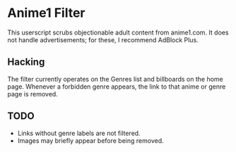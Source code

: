 Anime1 Filter
=============

This userscript scrubs objectionable adult content from anime1.com. It does not handle advertisements; for these, I recommend AdBlock Plus.

Hacking
-------
The filter currently operates on the Genres list and billboards on the home page. Whenever a forbidden genre appears, the link to that anime or genre page is removed.

TODO
----
* Links without genre labels are not filtered.
* Images may briefly appear before being removed.